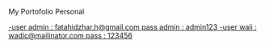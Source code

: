 <p>My Portofolio Personal</p>
<a href="https://tkputraix.my.id">
-user admin : fatahidzhar.h@gmail.com pass admin : admin123
-user wali : wadic@mailinator.com pass : 123456

